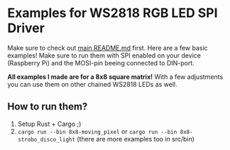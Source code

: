 # Examples for WS2818 RGB LED SPI Driver

Make sure to check out [main README.md](../README.md) first.
Here are a few basic examples! Make sure to run them with SPI enabled on 
your device (Raspberry Pi) and the MOSI-pin beeing connected to DIN-port.

**All examples I made are for a 8x8 square matrix!**
With a few adjustments you can use them on other chained WS2818 LEDs as well.



## How to run them?
1) Setup Rust + Cargo ;)
2) `cargo run --bin 8x8-moving_pixel` 
   or `cargo run --bin 8x8-strobo_disco_light`
   (there are more examples too in src/bin)
